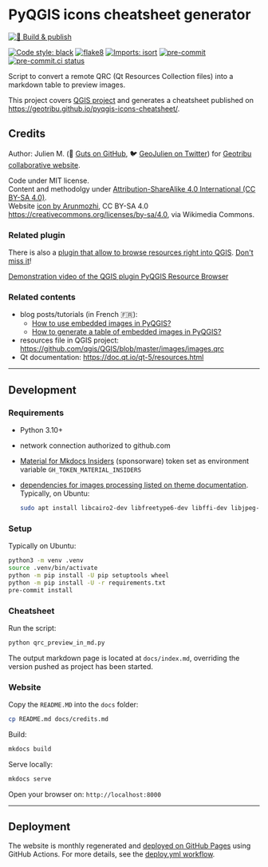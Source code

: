 # PyQGIS icons cheatsheet generator

[![🚀 Build & publish](https://github.com/geotribu/pyqgis-icons-cheatsheet/actions/workflows/deploy.yml/badge.svg)](https://github.com/geotribu/pyqgis-icons-cheatsheet/actions/workflows/deploy.yml)

[![Code style: black](https://img.shields.io/badge/code%20style-black-000000.svg)](https://github.com/psf/black)
[![flake8](https://img.shields.io/badge/linter-flake8-green)](https://flake8.pycqa.org/)
[![Imports: isort](https://img.shields.io/badge/%20imports-isort-%231674b1?style=flat&labelColor=ef8336)](https://pycqa.github.io/isort/)
[![pre-commit](https://img.shields.io/badge/pre--commit-enabled-brightgreen?logo=pre-commit&logoColor=white)](https://github.com/pre-commit/pre-commit)
[![pre-commit.ci status](https://results.pre-commit.ci/badge/github/geotribu/pyqgis-icons-cheatsheet/main.svg)](https://results.pre-commit.ci/latest/github/geotribu/pyqgis-icons-cheatsheet/main)

Script to convert a remote QRC (Qt Resources Collection files) into a markdown table to preview images.

This project covers [QGIS project](https://github.com/qgis/QGIS/) and generates a cheatsheet published on <https://geotribu.github.io/pyqgis-icons-cheatsheet/>.

## Credits

Author: Julien M. (:octopus: [Guts on GitHub](https://github.com/guts/), :bird: [GeoJulien on Twitter](https://twitter.com/geojulien/)) for [Geotribu collaborative website](http://geotribu.fr).

Code under MIT license.  
Content and methodolgy under [Attribution-ShareAlike 4.0 International (CC BY-SA 4.0)](https://creativecommons.org/licenses/by-sa/4.0/).  
Website [icon by Arunmozhi](https://commons.wikimedia.org/wiki/File:PyQgis_Logo_Illustration.png), CC BY-SA 4.0 <https://creativecommons.org/licenses/by-sa/4.0>, via Wikimedia Commons.

### Related plugin

There is also a [plugin that allow to browse resources right into QGIS](https://guts.github.io/qgis-plugin-resource-browser/). [Don't miss it](https://plugins.qgis.org/plugins/pyqgis_resource_browser/)!

[Demonstration video of the QGIS plugin PyQGIS Resource Browser](https://user-images.githubusercontent.com/1596222/232868878-1134695b-5dd8-405e-96af-00a2856d4535.webm)

### Related contents

- blog posts/tutorials (in French :fr:):
    - [How to use embedded images in PyQGIS?](http://geotribu.fr/articles/2021/2021-01-19_pyqgis_utiliser_icones_integrees/)
    - [How to generate a table of embedded images in PyQGIS?](http://geotribu.fr/articles/2021/2021-02-02_pyqgis_previsualiser_images_integrees/)
- resources file in QGIS project: <https://github.com/qgis/QGIS/blob/master/images/images.qrc>
- Qt documentation: <https://doc.qt.io/qt-5/resources.html>

----

## Development

### Requirements

- Python 3.10+
- network connection authorized to github.com
- [Material for Mkdocs Insiders](https://squidfunk.github.io/mkdocs-material/insiders/) (sponsorware) token set as environment variable `GH_TOKEN_MATERIAL_INSIDERS`
- [dependencies for images processing listed on theme documentation](https://squidfunk.github.io/mkdocs-material/setup/dependencies/image-processing/). Typically, on Ubuntu:

    ```sh
    sudo apt install libcairo2-dev libfreetype6-dev libffi-dev libjpeg-dev libpng-dev libz-dev pngquant
    ```

### Setup

Typically on Ubuntu:

```sh
python3 -m venv .venv
source .venv/bin/activate
python -m pip install -U pip setuptools wheel
python -m pip install -U -r requirements.txt
pre-commit install
```

### Cheatsheet

Run the script:

```sh
python qrc_preview_in_md.py
```

The output markdown page is located at `docs/index.md`, overriding the version pushed as project has been started.

### Website

Copy the `README.MD` into the `docs` folder:

```sh
cp README.md docs/credits.md
```

Build:

```sh
mkdocs build
```

Serve locally:

```sh
mkdocs serve
```

Open your browser on: `http://localhost:8000`

----

## Deployment

The website is monthly regenerated and [deployed on GitHub Pages](https://geotribu.github.io/pyqgis-icons-cheatsheet/) using GitHub Actions. For more details, see the [deploy.yml workflow](https://github.com/geotribu/pyqgis-icons-cheatsheet/blob/51179754fca14ea993d84877714eeeb121cf4fcf/.github/workflows/deploy.yml).
